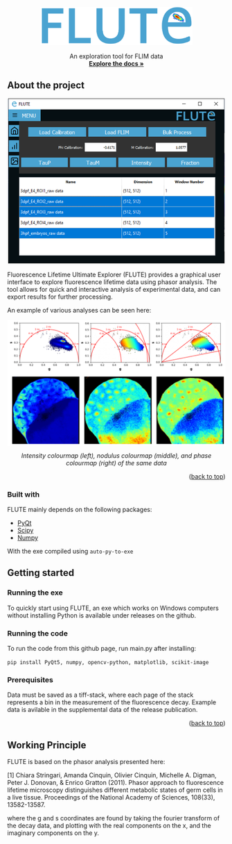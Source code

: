 <div id="top"></div>
<!--
*** Readme based on the template here: https://github.com/othneildrew/Best-README-Template
-->

<!-- PROJECT LOGO -->
<br />
<div align="center">
  <a href="https://github.com/DaleLOB/FLUTE">
    <img src="icons/logo_name.png" alt="Logo" width="352" height="88">
  </a>

  <p align="center">
    An exploration tool for FLIM data
    <br />
    <a href="https://github.com/DaleLOB/FLUTE"><strong>Explore the docs »</strong></a>
    <br />

  </p>
</div>


<!-- ABOUT THE PROJECT -->
## About the project
<div align="center">
<img src="icons/MainWindow.PNG" width="500"> 
</div>

Fluorescence Lifetime Ultimate Explorer (FLUTE) provides a graphical user interface to explore fluorescence lifetime data using phasor analysis. The tool allows for quick and interactive analysis of experimental data, and can export results for further processing. 

An example of various analyses can be seen here:

<div align="center">
<img src="icons/Demonstration.PNG" width="600" align="center">

*Intensity colourmap (left), nodulus colourmap (middle), and phase colourmap (right) of the same data*
</div>

<p align="right">(<a href="#top">back to top</a>)</p>



### Built with

FLUTE mainly depends on the following packages:

* [PyQt](https://pypi.org/project/PyQt5/)
* [Scipy](https://scipy.org)
* [Numpy](https://numpy.org)

With the exe compiled using
```auto-py-to-exe```


<!-- GETTING STARTED -->
## Getting started

### Running the exe
To quickly start using FLUTE, an exe which works on Windows computers without installing Python is available under releases on the github.

### Running the code
To run the code from this github page, run main.py after installing:

```pip install PyQt5, numpy, opencv-python, matplotlib, scikit-image```

### Prerequisites

Data must be saved as a tiff-stack, where each page of the stack represents a bin in the measurement of the fluorescence decay. Example data is avilable in the supplemental data of the release publication.

<p align="right">(<a href="#top">back to top</a>)</p>

## Working Principle

FLUTE is based on the phasor analysis presented here:

<a id="1">[1]</a> 
Chiara Stringari, Amanda Cinquin, Olivier Cinquin, Michelle A. Digman, Peter J. Donovan, & Enrico Gratton (2011). Phasor approach to fluorescence lifetime microscopy distinguishes different metabolic states of germ cells in a live tissue. Proceedings of the National Academy of Sciences, 108(33), 13582-13587.

where the g and s coordinates are found by taking the fourier transform of the decay data, and plotting with the real components on the x, and the imaginary components on the y. 



